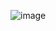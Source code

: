 ![image](https://github.com/gnanesh-16/Data-NLP/assets/98212179/74706b2d-7803-466b-85e2-62ca1ff73432)
